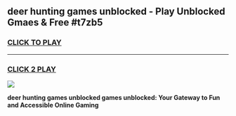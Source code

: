 
## deer hunting games unblocked - Play Unblocked Gmaes & Free #t7zb5
<h3>
<a href="https://premium.freeplayer.one?title=deer_hunting_games_unblocked&ref=01M">CLICK TO PLAY</a></h3>
<hr>

<h3>
<a href="https://premium.freeplayer.one?title=deer_hunting_games_unblocked&ref=01M">CLICK 2 PLAY</a>
  
</h3>

<a href="https://premium.freeplayer.one?title=deer_hunting_games_unblocked&ref=01M"><img src="https://clearcache.store/games.png"></a>


**deer hunting games unblocked games unblocked: Your Gateway to Fun and Accessible Online Gaming**
